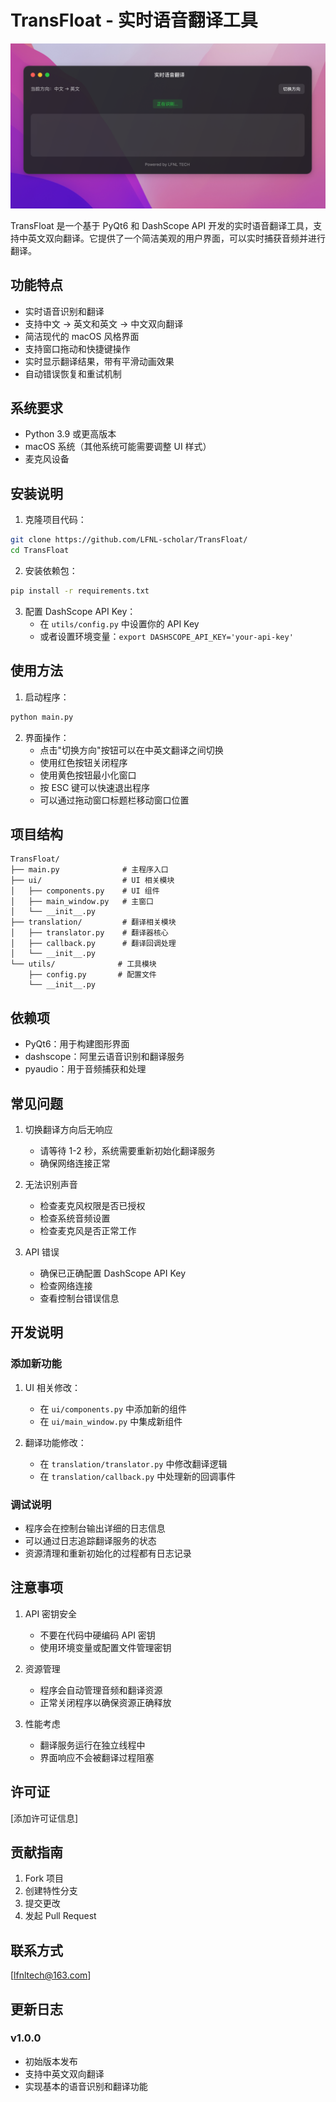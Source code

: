 # TransFloat - 实时语音翻译工具
![TransFloat 界面预览](/img/image.png)

TransFloat 是一个基于 PyQt6 和 DashScope API 开发的实时语音翻译工具，支持中英文双向翻译。它提供了一个简洁美观的用户界面，可以实时捕获音频并进行翻译。

## 功能特点

- 实时语音识别和翻译
- 支持中文 → 英文和英文 → 中文双向翻译
- 简洁现代的 macOS 风格界面
- 支持窗口拖动和快捷键操作
- 实时显示翻译结果，带有平滑动画效果
- 自动错误恢复和重试机制

## 系统要求

- Python 3.9 或更高版本
- macOS 系统（其他系统可能需要调整 UI 样式）
- 麦克风设备

## 安装说明

1. 克隆项目代码：
```bash
git clone https://github.com/LFNL-scholar/TransFloat/
cd TransFloat
```

2. 安装依赖包：
```bash
pip install -r requirements.txt
```

3. 配置 DashScope API Key：
   - 在 `utils/config.py` 中设置你的 API Key
   - 或者设置环境变量：`export DASHSCOPE_API_KEY='your-api-key'`

## 使用方法

1. 启动程序：
```bash
python main.py
```

2. 界面操作：
   - 点击"切换方向"按钮可以在中英文翻译之间切换
   - 使用红色按钮关闭程序
   - 使用黄色按钮最小化窗口
   - 按 ESC 键可以快速退出程序
   - 可以通过拖动窗口标题栏移动窗口位置

## 项目结构

```
TransFloat/
├── main.py              # 主程序入口
├── ui/                  # UI 相关模块
│   ├── components.py    # UI 组件
│   ├── main_window.py   # 主窗口
│   └── __init__.py
├── translation/         # 翻译相关模块
│   ├── translator.py    # 翻译器核心
│   ├── callback.py      # 翻译回调处理
│   └── __init__.py
└── utils/              # 工具模块
    ├── config.py       # 配置文件
    └── __init__.py
```

## 依赖项

- PyQt6：用于构建图形界面
- dashscope：阿里云语音识别和翻译服务
- pyaudio：用于音频捕获和处理

## 常见问题

1. 切换翻译方向后无响应
   - 请等待 1-2 秒，系统需要重新初始化翻译服务
   - 确保网络连接正常

2. 无法识别声音
   - 检查麦克风权限是否已授权
   - 检查系统音频设置
   - 检查麦克风是否正常工作

3. API 错误
   - 确保已正确配置 DashScope API Key
   - 检查网络连接
   - 查看控制台错误信息

## 开发说明

### 添加新功能

1. UI 相关修改：
   - 在 `ui/components.py` 中添加新的组件
   - 在 `ui/main_window.py` 中集成新组件

2. 翻译功能修改：
   - 在 `translation/translator.py` 中修改翻译逻辑
   - 在 `translation/callback.py` 中处理新的回调事件

### 调试说明

- 程序会在控制台输出详细的日志信息
- 可以通过日志追踪翻译服务的状态
- 资源清理和重新初始化的过程都有日志记录

## 注意事项

1. API 密钥安全
   - 不要在代码中硬编码 API 密钥
   - 使用环境变量或配置文件管理密钥

2. 资源管理
   - 程序会自动管理音频和翻译资源
   - 正常关闭程序以确保资源正确释放

3. 性能考虑
   - 翻译服务运行在独立线程中
   - 界面响应不会被翻译过程阻塞

## 许可证

[添加许可证信息]

## 贡献指南

1. Fork 项目
2. 创建特性分支
3. 提交更改
4. 发起 Pull Request

## 联系方式

[lfnltech@163.com]

## 更新日志

### v1.0.0
- 初始版本发布
- 支持中英文双向翻译
- 实现基本的语音识别和翻译功能
